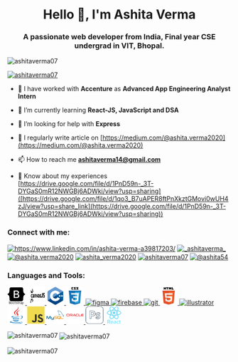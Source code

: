 <h1 align="center">Hello 👋, I'm Ashita Verma</h1>
<h3 align="center">A passionate web developer from India, Final year CSE undergrad in VIT, Bhopal.</h3>

<p align="left"> <img src="https://komarev.com/ghpvc/?username=ashitaverma07&label=Profile%20views&color=0e75b6&style=flat" alt="ashitaverma07" /> </p>

<p align="left"> <a href="https://github.com/ryo-ma/github-profile-trophy"><img src="https://github-profile-trophy.vercel.app/?username=ashitaverma07" alt="ashitaverma07" /></a> </p>

- 🔭 I have worked with **Accenture** as **Advanced App Engineering Analyst Intern**

- 🌱 I’m currently learning **React-JS, JavaScript and DSA**

- 🤝 I’m looking for help with **Express**

- 📝 I regularly write article on [https://medium.com/@ashita.verma2020](https://medium.com/@ashita.verma2020)

- 📫 How to reach me **ashitaverma14@gmail.com**

- 📄 Know about my experiences [https://drive.google.com/file/d/1PnD59n-_3T-DYGaS0mR12NWGBj6ADWki/view?usp=sharing]([https://drive.google.com/file/d/1qo3_B7uAPER8ftPnXkztGMovi0wUH4zJ/view?usp=share_link](https://drive.google.com/file/d/1PnD59n-_3T-DYGaS0mR12NWGBj6ADWki/view?usp=sharing))

<h3 align="left">Connect with me:</h3>
<p align="left">
<a href="https://linkedin.com/in/https://www.linkedin.com/in/ashita-verma-a39817203/" target="blank"><img align="center" src="https://raw.githubusercontent.com/rahuldkjain/github-profile-readme-generator/master/src/images/icons/Social/linked-in-alt.svg" alt="https://www.linkedin.com/in/ashita-verma-a39817203/" height="30" width="40" /></a>
<a href="https://instagram.com/_ashitaverma_" target="blank"><img align="center" src="https://raw.githubusercontent.com/rahuldkjain/github-profile-readme-generator/master/src/images/icons/Social/instagram.svg" alt="_ashitaverma_" height="30" width="40" /></a>
<a href="https://medium.com/@ashita.verma2020" target="blank"><img align="center" src="https://raw.githubusercontent.com/rahuldkjain/github-profile-readme-generator/master/src/images/icons/Social/medium.svg" alt="@ashita.verma2020" height="30" width="40" /></a>
<a href="https://www.hackerrank.com/ashita_verma2020" target="blank"><img align="center" src="https://raw.githubusercontent.com/rahuldkjain/github-profile-readme-generator/master/src/images/icons/Social/hackerrank.svg" alt="ashita_verma2020" height="30" width="40" /></a>
<a href="https://www.leetcode.com/ashitaverma07" target="blank"><img align="center" src="https://raw.githubusercontent.com/rahuldkjain/github-profile-readme-generator/master/src/images/icons/Social/leet-code.svg" alt="ashitaverma07" height="30" width="40" /></a>
<a href="https://www.hackerearth.com/@ashita54" target="blank"><img align="center" src="https://raw.githubusercontent.com/rahuldkjain/github-profile-readme-generator/master/src/images/icons/Social/hackerearth.svg" alt="@ashita54" height="30" width="40" /></a>
</p>

<h3 align="left">Languages and Tools:</h3>
<p align="left"> <a href="https://getbootstrap.com" target="_blank" rel="noreferrer"> <img src="https://raw.githubusercontent.com/devicons/devicon/master/icons/bootstrap/bootstrap-plain-wordmark.svg" alt="bootstrap" width="40" height="40"/> </a> <a href="https://canvasjs.com" target="_blank" rel="noreferrer"> <img src="https://raw.githubusercontent.com/Hardik0307/Hardik0307/master/assets/canvasjs-charts.svg" alt="canvasjs" width="40" height="40"/> </a> <a href="https://www.w3schools.com/cpp/" target="_blank" rel="noreferrer"> <img src="https://raw.githubusercontent.com/devicons/devicon/master/icons/cplusplus/cplusplus-original.svg" alt="cplusplus" width="40" height="40"/> </a> <a href="https://www.w3schools.com/css/" target="_blank" rel="noreferrer"> <img src="https://raw.githubusercontent.com/devicons/devicon/master/icons/css3/css3-original-wordmark.svg" alt="css3" width="40" height="40"/> </a> <a href="https://www.figma.com/" target="_blank" rel="noreferrer"> <img src="https://www.vectorlogo.zone/logos/figma/figma-icon.svg" alt="figma" width="40" height="40"/> </a> <a href="https://firebase.google.com/" target="_blank" rel="noreferrer"> <img src="https://www.vectorlogo.zone/logos/firebase/firebase-icon.svg" alt="firebase" width="40" height="40"/> </a> <a href="https://git-scm.com/" target="_blank" rel="noreferrer"> <img src="https://www.vectorlogo.zone/logos/git-scm/git-scm-icon.svg" alt="git" width="40" height="40"/> </a> <a href="https://www.w3.org/html/" target="_blank" rel="noreferrer"> <img src="https://raw.githubusercontent.com/devicons/devicon/master/icons/html5/html5-original-wordmark.svg" alt="html5" width="40" height="40"/> </a> <a href="https://www.adobe.com/in/products/illustrator.html" target="_blank" rel="noreferrer"> <img src="https://www.vectorlogo.zone/logos/adobe_illustrator/adobe_illustrator-icon.svg" alt="illustrator" width="40" height="40"/> </a> <a href="https://www.java.com" target="_blank" rel="noreferrer"> <img src="https://raw.githubusercontent.com/devicons/devicon/master/icons/java/java-original.svg" alt="java" width="40" height="40"/> </a> <a href="https://developer.mozilla.org/en-US/docs/Web/JavaScript" target="_blank" rel="noreferrer"> <img src="https://raw.githubusercontent.com/devicons/devicon/master/icons/javascript/javascript-original.svg" alt="javascript" width="40" height="40"/> </a> <a href="https://www.mysql.com/" target="_blank" rel="noreferrer"> <img src="https://raw.githubusercontent.com/devicons/devicon/master/icons/mysql/mysql-original-wordmark.svg" alt="mysql" width="40" height="40"/> </a> <a href="https://www.oracle.com/" target="_blank" rel="noreferrer"> <img src="https://raw.githubusercontent.com/devicons/devicon/master/icons/oracle/oracle-original.svg" alt="oracle" width="40" height="40"/> </a> <a href="https://www.photoshop.com/en" target="_blank" rel="noreferrer"> <img src="https://raw.githubusercontent.com/devicons/devicon/master/icons/photoshop/photoshop-line.svg" alt="photoshop" width="40" height="40"/> </a> <a href="https://reactjs.org/" target="_blank" rel="noreferrer"> <img src="https://raw.githubusercontent.com/devicons/devicon/master/icons/react/react-original-wordmark.svg" alt="react" width="40" height="40"/> </a> </p>

<p><img align="left" src="https://github-readme-stats.vercel.app/api/top-langs?username=ashitaverma07&show_icons=true&locale=en&layout=compact" alt="ashitaverma07" /></p>

<p>&nbsp;<img align="center" src="https://github-readme-stats.vercel.app/api?username=ashitaverma07&show_icons=true&locale=en" alt="ashitaverma07" /></p>

<p><img align="center" src="https://github-readme-streak-stats.herokuapp.com/?user=ashitaverma07&" alt="ashitaverma07" /></p>

